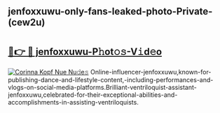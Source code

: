 ## jenfoxxuwu-only-fans​-leaked-photo​-Private-(cew2u)


# <h2><a href="https://mediaupload.pro?title=jenfoxxuwu&ref=git">🔗👉 🔴 jenfoxxuwu-P𝚑ot𝚘𝚜-V𝚒d𝚎o</a></h2>

[![Corinna Kopf Nue Nu𝚍e𝚜](https://i.imgur.com/0qMVB7G.gif)](https://mediaupload.pro?title=jenfoxxuwu&ref=git)
Online-influencer-jenfoxxuwu,known-for-publishing-dance-and-lifestyle-content,-including-performances-and-vlogs-on-social-media-platforms.Brilliant-ventriloquist-assistant-jenfoxxuwu,celebrated-for-their-exceptional-abilities-and-accomplishments-in-assisting-ventriloquists.  